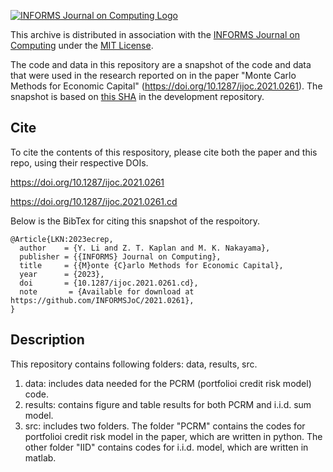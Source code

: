 [![INFORMS Journal on Computing Logo](https://INFORMSJoC.github.io/logos/INFORMS_Journal_on_Computing_Header.jpg)](https://pubsonline.informs.org/journal/ijoc)

This archive is distributed in association with the [INFORMS Journal on
Computing](https://pubsonline.informs.org/journal/ijoc) under the [MIT License](LICENSE).

The code and data in this repository are a snapshot of the code and data
that were used in the research reported on in the paper 
"Monte Carlo Methods for Economic Capital" (https://doi.org/10.1287/ijoc.2021.0261). 
The snapshot is based on 
[this SHA](https://github.com/tkralphs/JoCTemplate/commit/f7f30c63adbcb0811e5a133e1def696b74f3ba15) 
in the development repository. 

## Cite

To cite the contents of this respository, please cite both the paper and this repo, using their respective DOIs.


https://doi.org/10.1287/ijoc.2021.0261

https://doi.org/10.1287/ijoc.2021.0261.cd

Below is the BibTex for citing this snapshot of the respoitory.

```
@Article{LKN:2023ecrep,
  author    = {Y. Li and Z. T. Kaplan and M. K. Nakayama},
  publisher = {{INFORMS} Journal on Computing},
  title     = {{M}onte {C}arlo Methods for Economic Capital},
  year      = {2023},
  doi       = {10.1287/ijoc.2021.0261.cd},
  note       = {Available for download at https://github.com/INFORMSJoC/2021.0261},
}
```



## Description

This repository contains following folders: data, results, src.
1. data: includes data needed for the PCRM (portfolioi credit risk model) code.
2. results: contains figure and table results for both PCRM and i.i.d. sum model.
3. src: includes two folders. The folder "PCRM" contains the codes for portfolioi credit risk model in the paper, which are written in python. The other folder "IID" contains codes for i.i.d. model, which are written in matlab.

